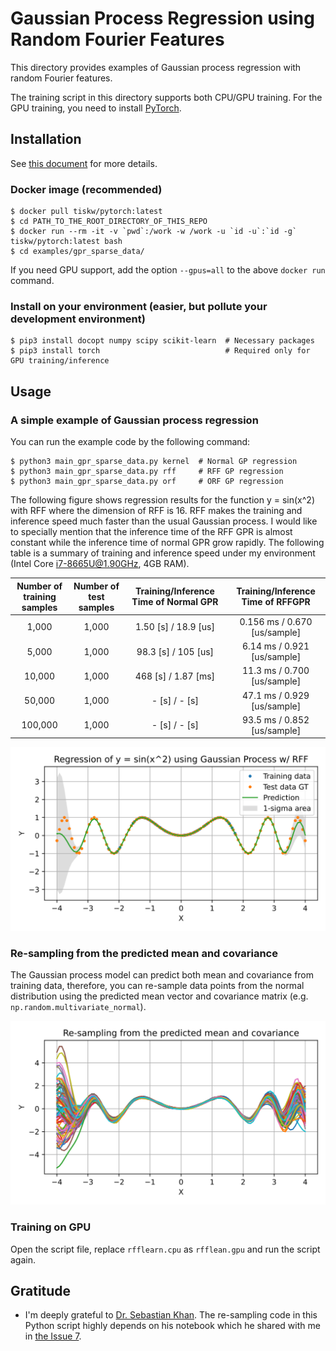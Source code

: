 Gaussian Process Regression using Random Fourier Features
====================================================================================================

This directory provides examples of Gaussian process regression with random Fourier features.

The training script in this directory supports both CPU/GPU training.
For the GPU training, you need to install [PyTorch](https://pytorch.org/).


Installation
----------------------------------------------------------------------------------------------------

See [this document](../../SETUP.md) for more details.

### Docker image (recommended)

```console
$ docker pull tiskw/pytorch:latest
$ cd PATH_TO_THE_ROOT_DIRECTORY_OF_THIS_REPO
$ docker run --rm -it -v `pwd`:/work -w /work -u `id -u`:`id -g` tiskw/pytorch:latest bash
$ cd examples/gpr_sparse_data/
```

If you need GPU support, add the option `--gpus=all` to the above `docker run` command.

### Install on your environment (easier, but pollute your development environment)

```console
$ pip3 install docopt numpy scipy scikit-learn  # Necessary packages
$ pip3 install torch                            # Required only for GPU training/inference
```


Usage
----------------------------------------------------------------------------------------------------

### A simple example of Gaussian process regression

You can run the example code by the following command:

```console
$ python3 main_gpr_sparse_data.py kernel  # Normal GP regression
$ python3 main_gpr_sparse_data.py rff     # RFF GP regression
$ python3 main_gpr_sparse_data.py orf     # ORF GP regression
```

The following figure shows regression results for the function y = sin(x^2) with RFF where the dimension of RFF is 16.
RFF makes the training and inference speed much faster than the usual Gaussian process.
I would like to specially mention that the inference time of the RFF GPR is almost constant while the inference time of normal GPR grow rapidly.
The following table is a summary of training and inference speed under my environment (Intel Core i7-8665U@1.90GHz, 4GB RAM).

| Number of training samples | Number of test samples  | Training/Inference Time of Normal GPR | Training/Inference Time of RFFGPR |
| :------------------------: | :---------------------: | :-----------------------------------: | :-------------------------------: |
|   1,000                    | 1,000                   | 1.50 [s] / 18.9 [us]                  | 0.156 ms / 0.670 [us/sample]      |
|   5,000                    | 1,000                   | 98.3 [s] /  105 [us]                  |  6.14 ms / 0.921 [us/sample]      |
|  10,000                    | 1,000                   |  468 [s] / 1.87 [ms]                  |  11.3 ms / 0.700 [us/sample]      |
|  50,000                    | 1,000                   |    - [s] /    - [s]                   |  47.1 ms / 0.929 [us/sample]      |
| 100,000                    | 1,000                   |    - [s] /    - [s]                   |  93.5 ms / 0.852 [us/sample]      |

<div align="center">
  <img src="./figure_rff_gpr_sparse_data.svg" width="600" alt="Regression results for function y = sin(x^2) using Gaussian process w/ RFF" />
</div>

### Re-sampling from the predicted mean and covariance

The Gaussian process model can predict both mean and covariance from training data, therefore,
you can re-sample data points from the normal distribution using the predicted mean vector
and covariance matrix (e.g. `np.random.multivariate_normal`).

<div align="center">
  <img src="./figure_rff_gpr_resampling.svg" width="600" alt="Re-sampling from the predicted mean and covariance" />
</div>

### Training on GPU

Open the script file, replace `rfflearn.cpu` as `rfflean.gpu` and run the script again.


Gratitude
----------------------------------------------------------------------------------------------------

- I'm deeply grateful to [Dr. Sebastian Khan](https://github.com/Cyberface).
  The re-sampling code in this Python script highly depends on his notebook which he shared with me
  in [the Issue 7](https://github.com/tiskw/random-fourier-features/issues/7).

